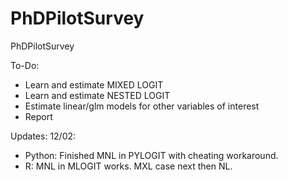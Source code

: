 # PhDPilotSurvey
PhDPilotSurvey

To-Do:
- Learn and estimate MIXED LOGIT
- Learn and estimate NESTED LOGIT
- Estimate linear/glm models for other variables of interest
- Report

Updates:
12/02:
- Python: Finished MNL in PYLOGIT with cheating workaround.
- R: MNL in MLOGIT works. MXL case next then NL.
